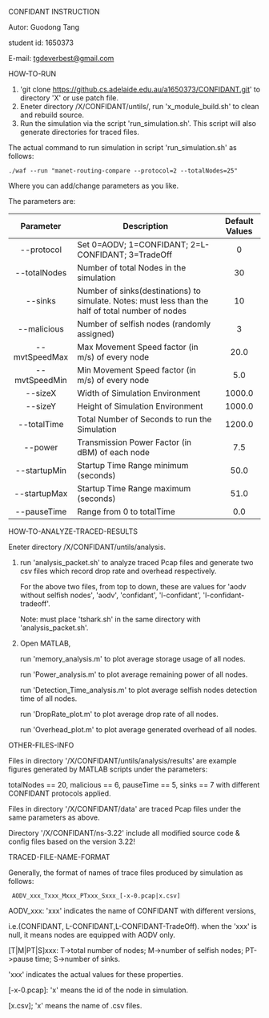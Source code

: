 CONFIDANT INSTRUCTION

Autor: Guodong Tang

student id: 1650373

E-mail: tgdeverbest@gmail.com



HOW-TO-RUN

1. 'git clone https://github.cs.adelaide.edu.au/a1650373/CONFIDANT.git' to directory 'X' or use patch file.
2.  Eneter directory /X/CONFIDANT/untils/, run 'x_module_build.sh' to clean and rebuild source.
3.  Run the simulation via the script 'run_simulation.sh'. This script will also generate directories for traced files.

The actual command to run simulation in script 'run_simulation.sh' as follows:
```
./waf --run "manet-routing-compare --protocol=2 --totalNodes=25"
```
Where you can add/change parameters as you like. 

The parameters are:

| Parameter     | Description 																		| Default Values |
|:-------------:|-------------------------------------------------|:--------------:|
| --protocol		|	Set 0=AODV; 1=CONFIDANT; 2=L-CONFIDANT; 3=TradeOff 		|0							 |
| --totalNodes	|	Number of total Nodes in the simulation					|30							 |
| --sinks				|	Number of sinks(destinations) to simulate. Notes: must less than the half of total number of nodes		 		|10							 |
| --malicious		|	Number of selfish nodes (randomly assigned) 	|3							 |
| --mvtSpeedMax		|	Max Movement Speed factor (in m/s) of every node		|20.0						 |
| --mvtSpeedMin		|	Min Movement Speed factor (in m/s) of every node		|5.0						 |
| --sizeX				|	Width of Simulation Environment									|1000.0					 |
| --sizeY				|	Height of Simulation Environment								|1000.0					 |
| --totalTime		|	Total Number of Seconds to run the Simulation		|1200.0						 |
| --power				|	Transmission Power Factor (in dBM) of each node |7.5						 |
| --startupMin	|	Startup Time Range minimum (seconds)						|50.0						 |
| --startupMax	|	Startup Time Range maximum (seconds)						|51.0						 |
| --pauseTime		|	Range from 0 to totalTime		|0.0						 |



HOW-TO-ANALYZE-TRACED-RESULTS

Eneter directory /X/CONFIDANT/untils/analysis.

1. run 'analysis_packet.sh' to analyze traced Pcap files and generate two csv files which record drop rate and overhead respectively.

   For the above two files, from top to down, these are values for 'aodv without selfish nodes', 'aodv', 'confidant', 'l-confidant', 'l-confidant-tradeoff'.

   Note: must place 'tshark.sh' in the same directory with 'analysis_packet.sh'.
   

2. Open MATLAB,

   run 'memory_analysis.m' to plot average storage usage of all nodes.

   run 'Power_analysis.m' to plot average remaining power of all nodes.
   
   run 'Detection_Time_analysis.m' to plot average selfish nodes detection time of all nodes.
   
   run 'DropRate_plot.m' to plot average drop rate of all nodes.
   
   run 'Overhead_plot.m' to plot average generated overhead of all nodes.
   


OTHER-FILES-INFO
   
Files in directory '/X/CONFIDANT/untils/analysis/results' are example figures generated by MATLAB scripts under the parameters:

totalNodes == 20, malicious == 6, pauseTime == 5, sinks == 7 with different CONFIDANT protocols applied. 

Files in directory '/X/CONFIDANT/data' are traced Pcap files under the same parameters as above.

Directory '/X/CONFIDANT/ns-3.22' include all modified source code & config files based on the version 3.22!


TRACED-FILE-NAME-FORMAT

Generally, the format of names of trace files produced by simulation as follows:

```
 AODV_xxx_Txxx_Mxxx_PTxxx_Sxxx_[-x-0.pcap|x.csv]
```
AODV_xxx: 'xxx' indicates the name of CONFIDANT with different versions,

i.e.(CONFIDANT, L-CONFIDANT,L-CONFIDANT-TradeOff). when the 'xxx' is null, it means nodes are equipped with AODV only.

[T|M|PT|S]xxx: T->total number of nodes; M->number of selfish nodes; PT->pause time; S->number of sinks.

'xxx' indicates the actual values for these properties.

[-x-0.pcap]: 'x' means the id of the node in simulation.

[x.csv]; 'x' means the name of .csv files.







